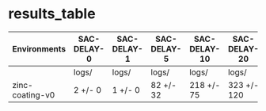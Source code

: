 # results_table
| Environments  |SAC-DELAY-0|SAC-DELAY-1|SAC-DELAY-5|SAC-DELAY-10|SAC-DELAY-20|
|---------------|-----------|-----------|-----------|------------|------------|
|               |logs/      |logs/      |logs/      |logs/       |logs/       |
|zinc-coating-v0|2 +/- 0    |1 +/- 0    |82 +/- 32  |218 +/- 75  |323 +/- 120 |
